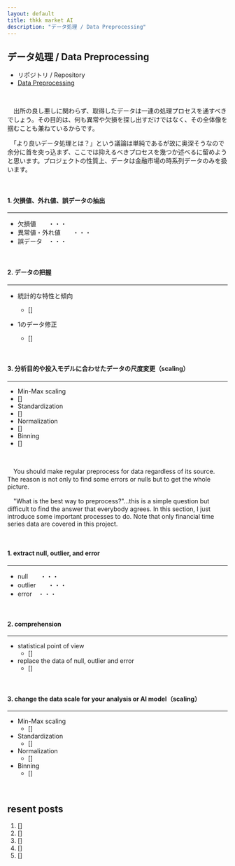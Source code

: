 ```yaml
---
layout: default
title: thkk market AI
description: "データ処理 / Data Preprocessing"
---
```


## **データ処理 / Data Preprocessing**

- リポジトリ / Repository
 - [Data Preprocessing](https://thkkmarketai.github.io/datapreprocessing)

&emsp;

　出所の良し悪しに関わらず、取得したデータは一連の処理プロセスを通すべきでしょう。その目的は、何も異常や欠損を探し出すだけではなく、その全体像を掴むことも兼ねているからです。

　「より良いデータ処理とは？」という議論は単純であるが故に奥深そうなので余分に首を突っ込まず、ここでは抑えるべきプロセスを幾つか述べるに留めようと思います。プロジェクトの性質上、データは金融市場の時系列データのみを扱います。

&emsp;

#### **1. 欠損値、外れ値、誤データの抽出**
---

- 欠損値　　・・・
- 異常値・外れ値　　・・・
- 誤データ　・・・

&emsp;

#### **2. データの把握**
---

- 統計的な特性と傾向
  - []

- 1のデータ修正
  - []

&emsp;

#### **3. 分析目的や投入モデルに合わせたデータの尺度変更（scaling）**
---

- Min-Max scaling
 - []
- Standardization
 - []
- Normalization
 - []
- Binning
 - []

&emsp;

　You should make regular preprocess for data regardless of its source. The reason is not only to find some errors or nulls but to get the whole picture.

　"What is the best way to preprocess?"...this is a simple question but difficult to find the answer that everybody agrees. In this section, I just introduce some important processes to do. Note that only financial time series data are covered in this project.

&emsp;

#### **1. extract null, outlier, and error**
---

- null　　・・・
- outlier　　・・・
- error　・・・

&emsp;

#### **2. comprehension**
---

- statistical point of view
  - []
- replace the data of null, outlier and error
  - []

&emsp;

#### **3. change the data scale for your analysis or AI model（scaling）**
---

- Min-Max scaling
  - []
- Standardization
  - []
- Normalization
  - []
- Binning
  - []

&emsp;

## **resent posts**
1. []
2. []
3. []
4. []
5. []

&emsp;
